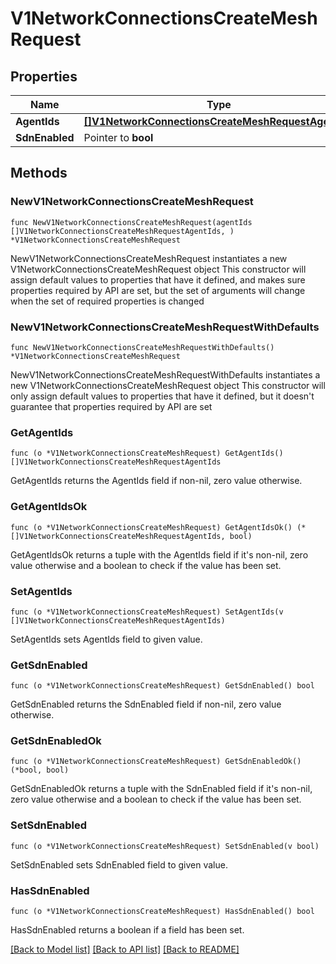 # V1NetworkConnectionsCreateMeshRequest

## Properties

Name | Type | Description | Notes
------------ | ------------- | ------------- | -------------
**AgentIds** | [**[]V1NetworkConnectionsCreateMeshRequestAgentIds**](V1NetworkConnectionsCreateMeshRequestAgentIds.md) |  | 
**SdnEnabled** | Pointer to **bool** |  | [optional] 

## Methods

### NewV1NetworkConnectionsCreateMeshRequest

`func NewV1NetworkConnectionsCreateMeshRequest(agentIds []V1NetworkConnectionsCreateMeshRequestAgentIds, ) *V1NetworkConnectionsCreateMeshRequest`

NewV1NetworkConnectionsCreateMeshRequest instantiates a new V1NetworkConnectionsCreateMeshRequest object
This constructor will assign default values to properties that have it defined,
and makes sure properties required by API are set, but the set of arguments
will change when the set of required properties is changed

### NewV1NetworkConnectionsCreateMeshRequestWithDefaults

`func NewV1NetworkConnectionsCreateMeshRequestWithDefaults() *V1NetworkConnectionsCreateMeshRequest`

NewV1NetworkConnectionsCreateMeshRequestWithDefaults instantiates a new V1NetworkConnectionsCreateMeshRequest object
This constructor will only assign default values to properties that have it defined,
but it doesn't guarantee that properties required by API are set

### GetAgentIds

`func (o *V1NetworkConnectionsCreateMeshRequest) GetAgentIds() []V1NetworkConnectionsCreateMeshRequestAgentIds`

GetAgentIds returns the AgentIds field if non-nil, zero value otherwise.

### GetAgentIdsOk

`func (o *V1NetworkConnectionsCreateMeshRequest) GetAgentIdsOk() (*[]V1NetworkConnectionsCreateMeshRequestAgentIds, bool)`

GetAgentIdsOk returns a tuple with the AgentIds field if it's non-nil, zero value otherwise
and a boolean to check if the value has been set.

### SetAgentIds

`func (o *V1NetworkConnectionsCreateMeshRequest) SetAgentIds(v []V1NetworkConnectionsCreateMeshRequestAgentIds)`

SetAgentIds sets AgentIds field to given value.


### GetSdnEnabled

`func (o *V1NetworkConnectionsCreateMeshRequest) GetSdnEnabled() bool`

GetSdnEnabled returns the SdnEnabled field if non-nil, zero value otherwise.

### GetSdnEnabledOk

`func (o *V1NetworkConnectionsCreateMeshRequest) GetSdnEnabledOk() (*bool, bool)`

GetSdnEnabledOk returns a tuple with the SdnEnabled field if it's non-nil, zero value otherwise
and a boolean to check if the value has been set.

### SetSdnEnabled

`func (o *V1NetworkConnectionsCreateMeshRequest) SetSdnEnabled(v bool)`

SetSdnEnabled sets SdnEnabled field to given value.

### HasSdnEnabled

`func (o *V1NetworkConnectionsCreateMeshRequest) HasSdnEnabled() bool`

HasSdnEnabled returns a boolean if a field has been set.


[[Back to Model list]](../README.md#documentation-for-models) [[Back to API list]](../README.md#documentation-for-api-endpoints) [[Back to README]](../README.md)


